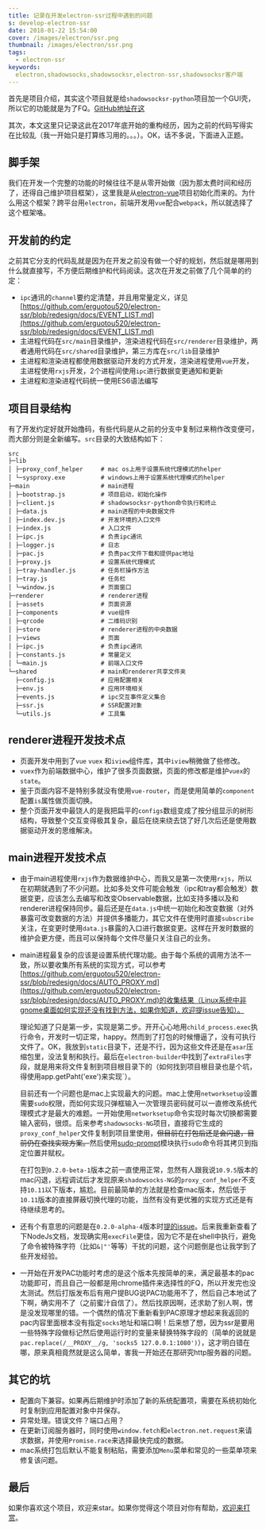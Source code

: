 ```yaml
---
title: 记录在开发electron-ssr过程中遇到的问题
s: develop-electron-ssr
date: 2018-01-22 15:54:00
cover: /images/electron/ssr.png
thumbnail: /images/electron/ssr.png
tags:
  - electron-ssr
keywords:
  electron,shadowsocks,shadowsocksr,electron-ssr,shadowsocksr客户端
---
```


首先是项目介绍，其实这个项目就是给`shadowsocksr-python`项目加一个GUI壳，所以它的功能就是为了FQ。[GitHub地址在这](https://github.com/erguotou520/electron-ssr)

其次，本文这里只记录这此在2017年底开始的重构经历，因为之前的代码写得实在比较乱（我一开始只是打算练习用的。。。）。OK，话不多说，下面进入正题。

## 脚手架

我们在开发一个完整的功能的时候往往不是从零开始做（因为那太费时间和经历了，还得自己维护项目框架），这里我是从[electron-vue](https://github.com/SimulatedGREG/electron-vue)项目初始化而来的。为什么用这个框架？跨平台用`electron`，前端开发用`vue`配合`webpack`，所以就选择了这个框架咯。
<!-- more -->

## 开发前的约定

之前其它分支的代码乱就是因为在开发之前没有做一个好的规划，然后就是哪用到什么就直接写，不方便后期维护和代码阅读。这次在开发之前做了几个简单的约定：

- `ipc`通讯的`channel`要约定清楚，并且用常量定义，详见[https://github.com/erguotou520/electron-ssr/blob/redesign/docs/EVENT_LIST.md](https://github.com/erguotou520/electron-ssr/blob/redesign/docs/EVENT_LIST.md)
- 主进程代码在`src/main`目录维护，渲染进程代码在`src/renderer`目录维护，两者通用代码在`src/shared`目录维护，第三方库在`src/lib`目录维护
- 主进程和渲染进程都使用数据驱动开发的方式开发，渲染进程使用`vue`开发，主进程使用`rxjs`开发，2个进程间使用`ipc`进行数据变更通知和更新
- 主进程和渲染进程代码统一使用ES6语法编写

## 项目目录结构

有了开发约定好就开始撸码，有些代码是从之前的分支中复制过来稍作改变便可，而大部分则是全新编写。`src`目录的大致结构如下：

```text
src
├─lib
│ ├─proxy_conf_helper     # mac os上用于设置系统代理模式的helper
│ └─sysproxy.exe          # windows上用于设置系统代理模式的helper
├─main                    # main进程
│ ├─bootstrap.js          # 项目启动，初始化操作
│ ├─client.js             # shadowsocksr-python命令执行和终止
│ ├─data.js               # main进程的中央数据文件
│ ├─index.dev.js          # 开发环境的入口文件
│ ├─index.js              # 入口文件
│ ├─ipc.js                # 负责ipc通讯
│ ├─logger.js             # 日志
│ ├─pac.js                # 负责pac文件下载和提供pac地址
│ ├─proxy.js              # 设置系统代理模式
│ ├─tray-handler.js       # 任务栏操作方法
│ ├─tray.js               # 任务栏
│ └─window.js             # 页面窗口
├─renderer                # renderer进程
│ ├─assets                # 页面资源
│ ├─components            # vue组件
│ ├─qrcode                # 二维码识别
│ ├─store                 # renderer进程的中央数据
│ ├─views                 # 页面
│ ├─ipc.js                # 负责ipc通讯
│ ├─constants.js          # 常量定义
│ └─main.js               # 前端入口文件
└─shared                  # main和renderer共享文件夹
  ├─config.js             # 应用配置相关
  ├─env.js                # 应用环境相关
  ├─events.js             # ipc交互事件定义集合
  ├─ssr.js                # SSR配置对象
  └─utils.js              # 工具集
```

## renderer进程开发技术点

- 页面开发中用到了`vue` `vuex` 和`iview`组件库，其中`iview`稍微做了些修改。
- `vuex`作为前端数据中心，维护了很多页面数据，页面的修改都是维护`vuex`的`state`。
- 鉴于页面内容不是特别多就没有使用`vue-router`，而是使用简单的`component`配置`is`属性做页面切换。
- 整个页面开发中最饶人的是我把扁平的`configs`数组变成了按分组显示的树形结构，导致整个交互变得极其复杂，最后在绕来绕去饶了好几次后还是使用数据驱动开发的思维解决。

## main进程开发技术点

- 由于main进程使用`rxjs`作为数据维护中心，而我又是第一次使用`rxjs`，所以在初期就遇到了不少问题。比如多处文件可能会触发（ipc和tray都会触发）数据变更，应该怎么去编写和改变Observable数据，比如支持多播以及和renderer进程保持同步。最后还是在`data.js`中统一初始化和改变数据（对外暴露可改变数据的方法）并提供多播能力，其它文件在使用时直接`subscribe`关注，在变更时使用`data.js`暴露的入口进行数据变更。这样在开发时数据的维护会更方便，而且可以保持每个文件尽量只关注自己的业务。
- main进程最复杂的应该是设置系统代理功能。由于每个系统的调用方法不一致，所以要收集所有系统的实现方式，可以参考[https://github.com/erguotou520/electron-ssr/blob/redesign/docs/AUTO_PROXY.md](https://github.com/erguotou520/electron-ssr/blob/redesign/docs/AUTO_PROXY.md)的收集结果（Linux系统中非gnome桌面如何实现还没有找到方法，如果你知道，欢迎提issue告知）。

  理论知道了只是第一步，实现是第二步。开开心心地用`child_process.exec`执行命令，开发时一切正常，happy。然而到了打包的时候懵逼了，没有可执行文件了。OK，我放到`static`目录下，还是不行，因为这些文件还是在`asar`压缩包里，没法复制和执行。最后在`electron-builder`中找到了`extraFiles`字段，就是用来将文件复制到项目根目录下的（如何找到项目根目录也是个坑，得使用app.getPaht('exe')来实现`）。

  目前还有一个问题也是mac上实现最大的问题。mac上使用`networksetup`设置需要`sudo`权限，而如何实现只弹框输入一次管理员密码就可以一直修改系统代理模式才是最大的难题。一开始使用`networksetup`命令实现时每次切换都需要输入密码，很烦。后来参考`shadowsocks-NG`项目，直接将它生成的`proxy_conf_helper`文件复制到项目里使用，~~但目前在打包后还是会闪退，目前仍在查找实现方案。~~然后使用[sudo-prompt](https://www.npmjs.com/package/sudo-prompt)模块执行`sudo`命令将其拷贝到指定位置并赋权。

  在打包到`0.2.0-beta-1`版本之前一直使用正常，忽然有人跟我说`10.9.5`版本的mac闪退，远程调试后才发现原来`shadowsocks-NG`的`proxy_conf_helper`不支持`10.11`以下版本，尴尬。目前最简单的方法就是检查mac版本，然后低于`10.11`版本的直接屏蔽切换代理的功能，当然有没有更优雅的实现方式还是有待继续思考的。
- 还有个有意思的问题是在`0.2.0-alpha-4`版本时[提的issue](https://github.com/erguotou520/electron-ssr/issues/61)。后来我重新查看了下NodeJs文档，发现确实用`execFile`更佳，因为它不是在shell中执行，避免了命令被特殊字符（比如`&|"'`等等）干扰的问题，这个问题倒是也让我学到了些开发经验。
- 一开始在开发PAC功能时考虑的是这个版本先按简单的来，满足最基本的pac功能即可，而且自己一般都是用chrome插件来选择性的FQ，所以开发完也没太测试。然后打版发布后有用户提BUG说PAC功能用不了，然后自己本地试了下啊，确实用不了（之前蜜汁自信了）。然后找原因啊，还求助了别人啊，愣是没发现哪里的错。一个偶然的情况下重新看到PAC原理才想起来我返回的pac内容里面根本没有指定`socks`地址和端口啊！后来想了想，因为ssr是要用一些特殊字段做标记然后使用运行时的变量来替换特殊字段的（简单的说就是`pac.replace(/__PROXY__/g, 'socks5 127.0.0.1:1080')`），这才明白错在哪，原来真相竟然就是这么简单，害我一开始还在那研究http服务器的问题。

## 其它的坑

- 配置向下兼容。如果再后期维护时添加了新的系统配置项，需要在系统初始化时复制到应用配置对象中并保存。
- 异常处理。错误文件？端口占用？
- 在更新订阅服务器时，同时使用`window.fetch`和`electron.net.request`来请求数据，并使用`Promise.race`来选择最快完成的数据。
- mac系统打包后默认不能复制粘贴，需要添加`Menu`菜单和常见的一些菜单项来修复该问题。

## 最后

如果你喜欢这个项目，欢迎来star。如果你觉得这个项目对你有帮助，[欢迎来打赏](https://github.com/erguotou520/donate)。
